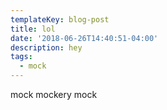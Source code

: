 ```yaml
---
templateKey: blog-post
title: lol
date: '2018-06-26T14:40:51-04:00'
description: hey
tags:
  - mock
---
```

mock mockery mock
